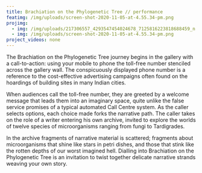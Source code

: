 ```yaml
---
title: Brachiation on the Phylogenetic Tree // performance
featimg: /img/uploads/screen-shot-2020-11-05-at-4.55.34-pm.png
projimg:
  - img: /img/uploads/217306557_4293547454024678_7125816223818688459_n.jpg
  - img: /img/uploads/screen-shot-2020-11-05-at-4.55.34-pm.png
project_videos: none
---
```

The Brachiation on the Phylogenetic Tree journey begins in the gallery with a call-to-action: using your mobile to phone the toll-free number stenciled across the gallery wall. The conspicuously displayed phone number is a reference to the cost-effective advertising campaigns often found on the hoardings of building sites in many Indian cities. 

When audiences call the toll-free number, they are greeted by a welcome message that leads them into an imaginary space, quite unlike the false service promises of a typical automated Call Centre system. As the caller selects options, each choice made forks the narrative path. The caller takes on the role of a writer entering his own archive, invited to explore the worlds of twelve species of microorganisms ranging from fungi to Tardigrades. 

In the archive fragments of narrative material is scattered; fragments about microorganisms that shine like stars in petri dishes, and those that stink like the rotten depths of our worst imagined hell. Dialling into Brachiation on the Phylogenetic Tree is an invitation to twist together delicate narrative strands weaving your own story.